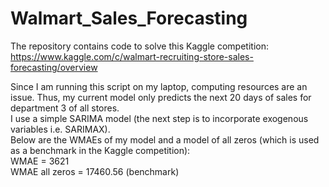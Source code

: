 # Walmart_Sales_Forecasting
The repository contains code to solve this Kaggle competition: https://www.kaggle.com/c/walmart-recruiting-store-sales-forecasting/overview

Since I am running this script on my laptop, computing resources are an issue. Thus, my current model only predicts the next 20 days of sales for department 3 of all stores.  
I use a simple SARIMA model (the next step is to incorporate exogenous variables i.e. SARIMAX).    
Below are the WMAEs of my model and a model of all zeros (which is used as a benchmark in the Kaggle competition):    
WMAE = 3621  
WMAE all zeros = 17460.56 (benchmark)
